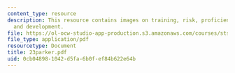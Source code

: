```yaml
---
content_type: resource
description: This resource contains images on training, risk, proficiency, design
  and development.
file: https://ol-ocw-studio-app-production.s3.amazonaws.com/courses/sts-471j-engineering-apollo-the-moon-project-as-a-complex-system-spring-2007/0cb048981042d5fa6b0fef84b622e64b_23parker.pdf
file_type: application/pdf
resourcetype: Document
title: 23parker.pdf
uid: 0cb04898-1042-d5fa-6b0f-ef84b622e64b
---
```

